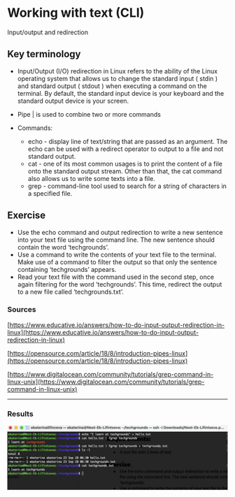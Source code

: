 # Working with text (CLI)

Input/output and redirection


## Key terminology

- Input/Output (I/O) redirection in Linux refers to the ability of the Linux operating system that allows us to change the standard input ( stdin ) and standard output ( stdout ) when executing a command on the terminal. By default, the standard input device is your keyboard and the standard output device is your screen.
- Pipe |  is used to combine two or more commands

- Commands: 
    
    - echo - display line of text/string that are passed as an argument. The echo can be used with a redirect operator to output to a file and not standard output.
    - cat - one of its most common usages is to print the content of a file onto the standard output stream. Other than that, the cat command also allows us to write some texts into a file.
    - grep - command-line tool used to search for a string of characters in a specified file. 


## Exercise
- Use the echo command and output redirection to write a new sentence into your text file using the command line. The new sentence should contain the word ‘techgrounds’.
- Use a command to write the contents of your text file to the terminal. Make use of a command to filter the output so that only the sentence containing ‘techgrounds’ appears.
- Read your text file with the command used in the second step, once again filtering for the word ‘techgrounds’. This time, redirect the output to a new file called ‘techgrounds.txt’.



### Sources

[https://www.educative.io/answers/how-to-do-input-output-redirection-in-linux](https://www.educative.io/answers/how-to-do-input-output-redirection-in-linux)

[https://opensource.com/article/18/8/introduction-pipes-linux](https://opensource.com/article/18/8/introduction-pipes-linux)

[https://www.digitalocean.com/community/tutorials/grep-command-in-linux-unix](https://www.digitalocean.com/community/tutorials/grep-command-in-linux-unix)


****



### Results

![screenshot](/00_includes/linux_03_screenshot.png)

